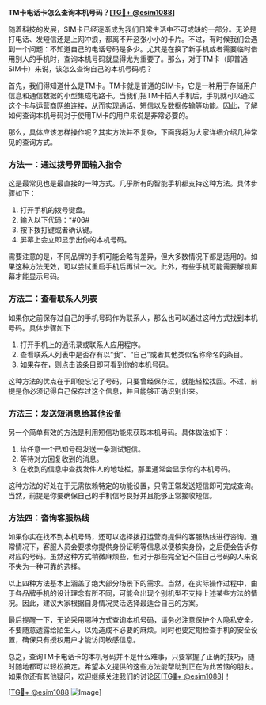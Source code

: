 **TM卡电话卡怎么查询本机号码？[[TG💪+ @esim1088](https://t.me/s/esim1088)]**

随着科技的发展，SIM卡已经逐渐成为我们日常生活中不可或缺的一部分。无论是打电话、发短信还是上网冲浪，都离不开这张小小的卡片。不过，有时候我们会遇到一个问题：不知道自己的电话号码是多少。尤其是在换了新手机或者需要临时借用别人的手机时，查询本机号码就显得尤为重要了。那么，对于TM卡（即普通SIM卡）来说，该怎么查询自己的本机号码呢？

首先，我们得知道什么是TM卡。TM卡就是普通的SIM卡，它是一种用于存储用户信息和通信数据的小型集成电路卡。当我们把TM卡插入手机后，手机就可以通过这个卡与运营商网络连接，从而实现通话、短信以及数据传输等功能。因此，了解如何查询本机号码对于使用TM卡的用户来说是非常必要的。

那么，具体应该怎样操作呢？其实方法并不复杂，下面我将为大家详细介绍几种常见的查询方式。

### 方法一：通过拨号界面输入指令

这是最常见也是最直接的一种方式。几乎所有的智能手机都支持这种方法。具体步骤如下：

1. 打开手机的拨号键盘。
2. 输入以下代码：*#06#
3. 按下拨打键或者确认键。
4. 屏幕上会立即显示出你的本机号码。

需要注意的是，不同品牌的手机可能会略有差异，但大多数情况下都是适用的。如果这种方法无效，可以尝试重启手机后再试一次。此外，有些手机可能需要解锁屏幕才能显示号码。

### 方法二：查看联系人列表

如果你之前保存过自己的手机号码作为联系人，那么也可以通过这种方式找到本机号码。具体步骤如下：

1. 打开手机上的通讯录或联系人应用程序。
2. 查看联系人列表中是否存有以“我”、“自己”或者其他类似名称命名的条目。
3. 如果存在，则点击该条目即可看到你的本机号码。

这种方法的优点在于即使忘记了号码，只要曾经保存过，就能轻松找回。不过，前提是你必须记得自己保存过这个信息，并且能够正确识别出来。

### 方法三：发送短消息给其他设备

另一个简单有效的方法是利用短信功能来获取本机号码。具体做法如下：

1. 给任意一个已知号码发送一条测试短信。
2. 等待对方回复收到的消息。
3. 在收到的信息中查找发件人的地址栏，那里通常会显示你的本机号码。

这种方法的好处在于无需依赖特定的功能设置，只需正常发送短信即可完成查询。当然，前提是你要确保自己的手机信号良好并且能够正常接收短信。

### 方法四：咨询客服热线

如果你实在找不到本机号码，还可以选择拨打运营商提供的客服热线进行咨询。通常情况下，客服人员会要求你提供身份证明等信息以便核实身份，之后便会告诉你对应的号码。虽然这种方式稍微麻烦些，但对于那些完全记不住自己号码的人来说不失为一种可靠的选择。

以上四种方法基本上涵盖了绝大部分场景下的需求。当然，在实际操作过程中，由于各品牌手机的设计理念有所不同，可能会出现个别机型不支持上述某些方法的情况。因此，建议大家根据自身情况灵活选择最适合自己的方案。

最后提醒一下，无论采用哪种方式查询本机号码，请务必注意保护个人隐私安全。不要随意透露给陌生人，以免造成不必要的麻烦。同时也要定期检查手机的安全设置，确保只有授权用户才能访问敏感信息。

总之，查询TM卡电话卡的本机号码并不是什么难事，只要掌握了正确的技巧，随时随地都可以轻松搞定。希望本文提供的这些方法能帮助到正在为此苦恼的朋友。如果你还有其他疑问，欢迎继续关注我们的讨论区[[TG💪+ @esim1088](https://t.me/s/esim1088)]！

[[TG💪+ @esim1088](https://t.me/s/esim1088) ![Image](https://i.postimg.cc/4NQfJmqS/Snipaste-2025-05-13-00-14-12.png)]